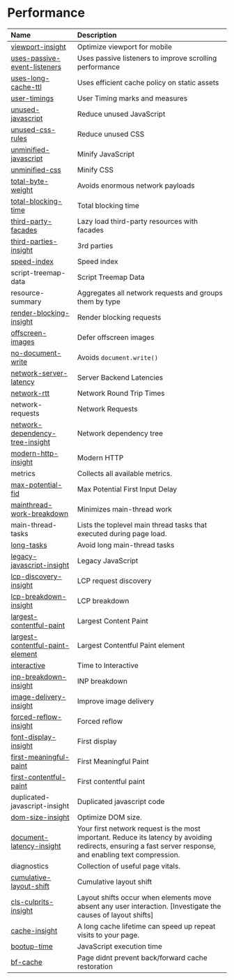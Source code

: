 
# Performance

| Name                                                                                                                                                                            | Description                                                                                          |
|:--------------------------------------------------------------------------------------------------------------------------------------------------------------------------------|:-----------------------------------------------------------------------------------------------------|
| [viewport-insight](https://developer.chrome.com/blog/300ms-tap-delay-gone-away/)                                                                                                | Optimize viewport for mobile|
| [uses-passive-event-listeners](https://developer.chrome.com/docs/lighthouse/best-practices/uses-passive-event-listeners/)                                                       | Uses passive listeners to improve scrolling performance|
| [uses-long-cache-ttl](https://developer.chrome.com/docs/lighthouse/performance/uses-long-cache-ttl/)                                                                            | Uses efficient cache policy on static assets|
| [user-timings](https://developer.chrome.com/docs/lighthouse/performance/user-timings/)                                                                                          | User Timing marks and measures|
| [unused-javascript](https://developer.chrome.com/docs/lighthouse/performance/unused-javascript/)                                                                                | Reduce unused JavaScript|
| [unused-css-rules](https://developer.chrome.com/docs/lighthouse/performance/unused-css-rules/)                                                                                  | Reduce unused CSS|
| [unminified-javascript](https://developer.chrome.com/docs/lighthouse/performance/unminified-javascript/)                                                                        | Minify JavaScript|
| [unminified-css](https://developer.chrome.com/docs/lighthouse/performance/unminified-css/)                                                                                      | Minify CSS|
| [total-byte-weight](https://developer.chrome.com/docs/lighthouse/performance/total-byte-weight/)                                                                                | Avoids enormous network payloads|
| [total-blocking-time](https://developer.chrome.com/docs/lighthouse/performance/lighthouse-total-blocking-time/)                                                                 | Total blocking time|
| [third-party-facades](https://developer.chrome.com/docs/lighthouse/performance/third-party-facades/)                                                                            | Lazy load third-party resources with facades|
| [third-parties-insight](https://web.dev/articles/optimizing-content-efficiency-loading-third-party-javascript/)                                                                 | 3rd parties|
| [speed-index](https://developer.chrome.com/docs/lighthouse/performance/speed-index/)                                                                                            | Speed index|
| script-treemap-data                                                                                                                                                             | Script Treemap Data|
| resource-summary                                                                                                                                                                | Aggregates all network requests and groups them by type|
| [render-blocking-insight](https://web.dev/learn/performance/understanding-the-critical-path#render-blocking_resources)                                                          | Render blocking requests|
| [offscreen-images](https://developer.chrome.com/docs/lighthouse/performance/offscreen-images/)                                                                                  | Defer offscreen images|
| [no-document-write](https://developer.chrome.com/docs/lighthouse/best-practices/no-document-write/)                                                                             | Avoids `document.write()`|
| [network-server-latency](https://hpbn.co/primer-on-web-performance/#analyzing-the-resource-waterfall)                                                                           | Server Backend Latencies|
| [network-rtt](https://hpbn.co/primer-on-latency-and-bandwidth/)                                                                                                                 | Network Round Trip Times|
| network-requests                                                                                                                                                                | Network Requests|
| [network-dependency-tree-insight](https://developer.chrome.com/docs/lighthouse/performance/critical-request-chains)                                                             | Network dependency tree|
| [modern-http-insight](https://developer.chrome.com/docs/lighthouse/best-practices/uses-http2/)                                                                                  | Modern HTTP|
| metrics                                                                                                                                                                         | Collects all available metrics.|
| [max-potential-fid](https://developer.chrome.com/docs/lighthouse/performance/lighthouse-max-potential-fid/)                                                                     | Max Potential First Input Delay|
| [mainthread-work-breakdown](https://developer.chrome.com/docs/lighthouse/performance/mainthread-work-breakdown/)                                                                | Minimizes main-thread work|
| main-thread-tasks                                                                                                                                                               | Lists the toplevel main thread tasks that executed during page load.|
| [long-tasks](https://web.dev/articles/optimize-long-tasks)                                                                                                                      | Avoid long main-thread tasks|
| [legacy-javascript-insight](https://web.dev/articles/baseline-and-polyfills)                                                                                                    | Legacy JavaScript|
| [lcp-discovery-insight](https://web.dev/articles/optimize-lcp#1_eliminate_resource_load_delay)                                                                                  | LCP request discovery|
| [lcp-breakdown-insight](https://web.dev/articles/optimize-lcp#lcp-breakdown)                                                                                                    | LCP breakdown|
| [largest-contentful-paint](https://developer.chrome.com/docs/lighthouse/performance/lighthouse-largest-contentful-paint/)                                                       | Largest Content Paint|
| [largest-contentful-paint-element](https://developer.chrome.com/docs/lighthouse/performance/lighthouse-largest-contentful-paint/)                                               | Largest Contentful Paint element|
| [interactive](https://developer.chrome.com/docs/lighthouse/performance/interactive/)                                                                                            | Time to Interactive|
| [inp-breakdown-insight](https://web.dev/articles/optimize-inp#optimize_interactions)                                                                                            | INP breakdown|
| [image-delivery-insight](https://developer.chrome.com/docs/lighthouse/performance/uses-optimized-images/)                                                                       | Improve image delivery|
| [forced-reflow-insight](https://developers.google.com/web/fundamentals/performance/rendering/avoid-large-complex-layouts-and-layout-thrashing#avoid-forced-synchronous-layouts) | Forced reflow|
| [font-display-insight](https://developer.chrome.com/blog/font-display)                                                                                                          | First display|
| [first-meaningful-paint](https://developer.chrome.com/docs/lighthouse/performance/first-meaningful-paint/)                                                                      | First Meaningful Paint|
| [first-contentful-paint](https://developer.chrome.com/docs/lighthouse/performance/first-contentful-paint/)                                                                      | First contentful paint|
| duplicated-javascript-insight                                                                                                                                                   | Duplicated javascript code|
| [dom-size-insight](https://developer.chrome.com/docs/lighthouse/performance/dom-size/)                                                                                          | Optimize DOM size.|
| [document-latency-insight](https://developer.chrome.com/docs/performance/insights/document-latency)                                                                             | Your first network request is the most important.  Reduce its latency by avoiding redirects, ensuring a fast server response, and enabling text compression.|
| diagnostics                                                                                                                                                                     | Collection of useful page vitals.|
| [cumulative-layout-shift](https://web.dev/articles/cls)                                                                                                                         | Cumulative layout shift|
| [cls-culprits-insight](https://web.dev/articles/optimize-cls)                                                                                                                   | Layout shifts occur when elements move absent any user interaction. [Investigate the causes of layout shifts]|
| [cache-insight](https://web.dev/uses-long-cache-ttl/)                                                                                                                           | A long cache lifetime can speed up repeat visits to your page.|
| [bootup-time](https://developer.chrome.com/docs/lighthouse/performance/bootup-time/)                                                                                            | JavaScript execution time|
| [bf-cache](https://developer.chrome.com/docs/lighthouse/performance/bf-cache/)                                                                                                  | Page didnt prevent back/forward cache restoration|
